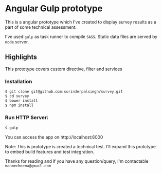 # Angular Gulp prototype

This is a angular prototype which I've created to display survey results as a part of some technical assessment.

I've used `gulp` as task runner to compile `SASS`. Static data files are served by `node` server.

## Highlights
This prototype covers custom directive, filter and services

### Installation
```bash
$ git clone git@github.com:surinderpalsingh/survey.git
$ cd survey
$ bower install
$ npm install
```

### Run HTTP Server:
```bash
$ gulp
```
You can access the app on http://localhost:8000

Note: This is prototype is created a technical test. I'll expand this prototype to embed build features and test integration.

Thanks for reading and if you have any question/query, I'm contactable `mannecheema@gmail.com`
